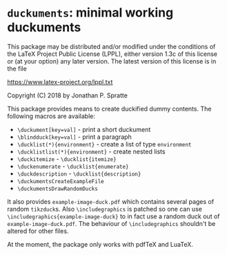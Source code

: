 `duckuments`: minimal working duckuments
========================================

This package may be distributed and/or modified under the conditions of the
LaTeX Project Public License (LPPL), either version 1.3c of this license or (at
your option) any later version.  The latest version of this license is in the
file

   https://www.latex-project.org/lppl.txt

Copyright (C) 2018 by Jonathan P. Spratte

This package provides means to create duckified dummy contents. The following
macros are available:

 - `\duckument[key=val]` - print a short duckument
 - `\blindduck[key=val]` - print a paragraph
 - `\ducklist(*){environment}` - create a list of type `environment`
 - `\ducklistlist(*){environment}` - create nested lists
 - `\duckitemize` - `\ducklist{itemize}`
 - `\duckenumerate` - `\ducklist{enumerate}`
 - `\duckdescription` - `\ducklist{description}`
 - `\duckumentsCreateExampleFile`
 - `\duckumentsDrawRandomDucks`

It also provides `example-image-duck.pdf` which contains several pages of random
`tikzduck`s. Also `\includegraphics` is patched so one can use
`\includegraphics{example-image-duck}` to in fact use a random duck out of
`example-image-duck.pdf`. The behaviour of `\includegraphics` shouldn't be
altered for other files.

At the moment, the package only works with pdfTeX and LuaTeX.
